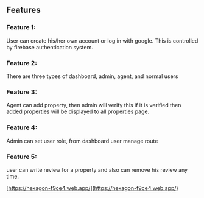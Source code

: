 ## Features

### Feature 1: 
User can create his/her own account or log in with google. This is controlled by firebase authentication system.  

### Feature 2:
There are three types of dashboard, admin, agent, and normal users

### Feature 3:
Agent can add property, then admin will verify this if it is verified then added properties will be displayed to all properties page.

### Feature 4:
Admin can set user role, from dashboard user manage route

### Feature 5:
user can write review for a property and also can remove his review any time.



[https://hexagon-f9ce4.web.app/](https://hexagon-f9ce4.web.app/)


